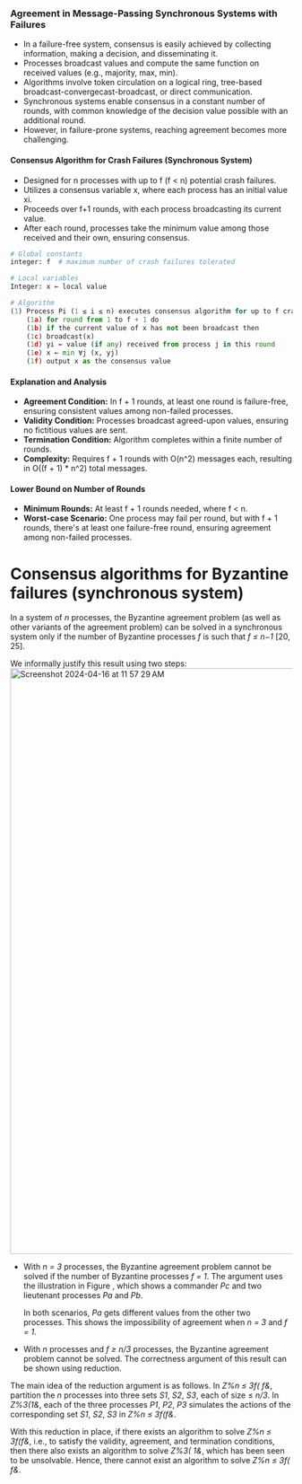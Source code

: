 ### **Agreement in Message-Passing Synchronous Systems with Failures**
- In a failure-free system, consensus is easily achieved by collecting information, making a decision, and disseminating it.
- Processes broadcast values and compute the same function on received values (e.g., majority, max, min).
- Algorithms involve token circulation on a logical ring, tree-based broadcast-convergecast-broadcast, or direct communication.
- Synchronous systems enable consensus in a constant number of rounds, with common knowledge of the decision value possible with an additional round.
- However, in failure-prone systems, reaching agreement becomes more challenging.

#### **Consensus Algorithm for Crash Failures (Synchronous System)**
- Designed for n processes with up to f (f < n) potential crash failures.
- Utilizes a consensus variable x, where each process has an initial value xi.
- Proceeds over f+1 rounds, with each process broadcasting its current value.
- After each round, processes take the minimum value among those received and their own, ensuring consensus.

```python
# Global constants
integer: f  # maximum number of crash failures tolerated

# Local variables
Integer: x ← local value

# Algorithm
(1) Process Pi (1 ≤ i ≤ n) executes consensus algorithm for up to f crash failures:
    (1a) for round from 1 to f + 1 do
    (1b) if the current value of x has not been broadcast then
    (1c) broadcast(x)
    (1d) yi ← value (if any) received from process j in this round
    (1e) x ← min ∀j (x, yj)
    (1f) output x as the consensus value
```

#### **Explanation and Analysis**
- **Agreement Condition:** In f + 1 rounds, at least one round is failure-free, ensuring consistent values among non-failed processes.
- **Validity Condition:** Processes broadcast agreed-upon values, ensuring no fictitious values are sent.
- **Termination Condition:** Algorithm completes within a finite number of rounds.
- **Complexity:** Requires f + 1 rounds with O(n^2) messages each, resulting in O((f + 1) * n^2) total messages.

#### **Lower Bound on Number of Rounds**
- **Minimum Rounds:** At least f + 1 rounds needed, where f < n.
- **Worst-case Scenario:** One process may fail per round, but with f + 1 rounds, there's at least one failure-free round, ensuring agreement among non-failed processes.


# Consensus algorithms for Byzantine failures (synchronous system) 



In a system of *n* processes, the Byzantine agreement problem (as well as other variants of the agreement problem) can be solved in a synchronous system only if the number of Byzantine processes *f* is such that *f ≤ n−1* [20, 25]. 

We informally justify this result using two steps:
<img width="1044" alt="Screenshot 2024-04-16 at 11 57 29 AM" src="https://github.com/farisbasha/distributedcomputing/assets/72191505/ee998796-feb0-421c-be32-1c81ffdd9963">

- With *n = 3* processes, the Byzantine agreement problem cannot be solved if the number of Byzantine processes *f = 1*. The argument uses the illustration in Figure , which shows a commander *Pc* and two lieutenant processes *Pa* and *Pb*. 



  In both scenarios, *Pa* gets different values from the other two processes. This shows the impossibility of agreement when *n = 3* and *f = 1*.

- With *n* processes and *f ≥ n/3* processes, the Byzantine agreement problem cannot be solved. The correctness argument of this result can be shown using reduction.



The main idea of the reduction argument is as follows. In *Z%n ≤ 3f( f&*, partition the *n* processes into three sets *S1*, *S2*, *S3*, each of size ≤ *n/3*. In *Z%3(1&*, each of the three processes *P1*, *P2*, *P3* simulates the actions of the corresponding set *S1*, *S2*, *S3* in *Z%n ≤ 3f(f&*. 

With this reduction in place, if there exists an algorithm to solve *Z%n ≤ 3f(f&*, i.e., to satisfy the validity, agreement, and termination conditions, then there also exists an algorithm to solve *Z%3( 1&*, which has been seen to be unsolvable. Hence, there cannot exist an algorithm to solve *Z%n ≤ 3f( f&*.


